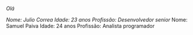 *Olá*

*Nome: Julio Correa*
*Idade: 23 anos*
*Profissão: Desenvolvedor senior*
Nome: Samuel Paiva
Idade: 24 anos
Profissão: Analista programador
